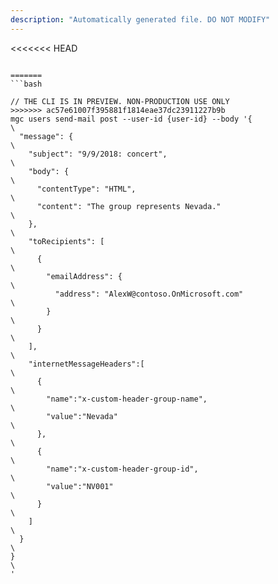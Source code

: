 ```yaml
---
description: "Automatically generated file. DO NOT MODIFY"
---
```


<<<<<<< HEAD
```cli

=======
```bash

// THE CLI IS IN PREVIEW. NON-PRODUCTION USE ONLY
>>>>>>> ac57e61007f395881f1814eae37dc23911227b9b
mgc users send-mail post --user-id {user-id} --body '{\
  "message": {\
    "subject": "9/9/2018: concert",\
    "body": {\
      "contentType": "HTML",\
      "content": "The group represents Nevada."\
    },\
    "toRecipients": [\
      {\
        "emailAddress": {\
          "address": "AlexW@contoso.OnMicrosoft.com"\
        }\
      }\
    ],\
    "internetMessageHeaders":[\
      {\
        "name":"x-custom-header-group-name",\
        "value":"Nevada"\
      },\
      {\
        "name":"x-custom-header-group-id",\
        "value":"NV001"\
      }\
    ]\
  }\
}\
'

```